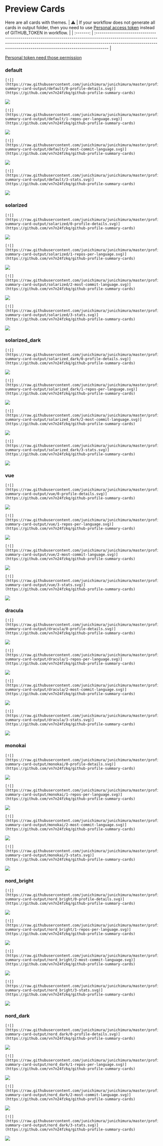 
# Preview Cards

Here are all cards with themes.
| :warning: | If your workflow does not generate all cards in output folder, then you need to use [Personal access token](https://docs.github.com/en/actions/configuring-and-managing-workflows/creating-and-storing-encrypted-secrets) instead of GITHUB_TOKEN in workflow. |
| :-------: | :------------------------------------------------------------------------------------------------------------------------------------------------------------------------------------------------------------------------------------------------ |

[Personal token need those permission](https://github.com/vn7n24fzkq/github-profile-summary-cards/wiki/Personal-access-token-permissions)


### default


```
[![](https://raw.githubusercontent.com/junichimura/junichimura/master/profile-summary-card-output/default/0-profile-details.svg)](https://github.com/vn7n24fzkq/github-profile-summary-cards)
```
![](https://raw.githubusercontent.com/junichimura/junichimura/master/profile-summary-card-output/default/0-profile-details.svg)


```
[![](https://raw.githubusercontent.com/junichimura/junichimura/master/profile-summary-card-output/default/1-repos-per-language.svg)](https://github.com/vn7n24fzkq/github-profile-summary-cards)
```
![](https://raw.githubusercontent.com/junichimura/junichimura/master/profile-summary-card-output/default/1-repos-per-language.svg)


```
[![](https://raw.githubusercontent.com/junichimura/junichimura/master/profile-summary-card-output/default/2-most-commit-language.svg)](https://github.com/vn7n24fzkq/github-profile-summary-cards)
```
![](https://raw.githubusercontent.com/junichimura/junichimura/master/profile-summary-card-output/default/2-most-commit-language.svg)


```
[![](https://raw.githubusercontent.com/junichimura/junichimura/master/profile-summary-card-output/default/3-stats.svg)](https://github.com/vn7n24fzkq/github-profile-summary-cards)
```
![](https://raw.githubusercontent.com/junichimura/junichimura/master/profile-summary-card-output/default/3-stats.svg)


### solarized


```
[![](https://raw.githubusercontent.com/junichimura/junichimura/master/profile-summary-card-output/solarized/0-profile-details.svg)](https://github.com/vn7n24fzkq/github-profile-summary-cards)
```
![](https://raw.githubusercontent.com/junichimura/junichimura/master/profile-summary-card-output/solarized/0-profile-details.svg)


```
[![](https://raw.githubusercontent.com/junichimura/junichimura/master/profile-summary-card-output/solarized/1-repos-per-language.svg)](https://github.com/vn7n24fzkq/github-profile-summary-cards)
```
![](https://raw.githubusercontent.com/junichimura/junichimura/master/profile-summary-card-output/solarized/1-repos-per-language.svg)


```
[![](https://raw.githubusercontent.com/junichimura/junichimura/master/profile-summary-card-output/solarized/2-most-commit-language.svg)](https://github.com/vn7n24fzkq/github-profile-summary-cards)
```
![](https://raw.githubusercontent.com/junichimura/junichimura/master/profile-summary-card-output/solarized/2-most-commit-language.svg)


```
[![](https://raw.githubusercontent.com/junichimura/junichimura/master/profile-summary-card-output/solarized/3-stats.svg)](https://github.com/vn7n24fzkq/github-profile-summary-cards)
```
![](https://raw.githubusercontent.com/junichimura/junichimura/master/profile-summary-card-output/solarized/3-stats.svg)


### solarized_dark


```
[![](https://raw.githubusercontent.com/junichimura/junichimura/master/profile-summary-card-output/solarized_dark/0-profile-details.svg)](https://github.com/vn7n24fzkq/github-profile-summary-cards)
```
![](https://raw.githubusercontent.com/junichimura/junichimura/master/profile-summary-card-output/solarized_dark/0-profile-details.svg)


```
[![](https://raw.githubusercontent.com/junichimura/junichimura/master/profile-summary-card-output/solarized_dark/1-repos-per-language.svg)](https://github.com/vn7n24fzkq/github-profile-summary-cards)
```
![](https://raw.githubusercontent.com/junichimura/junichimura/master/profile-summary-card-output/solarized_dark/1-repos-per-language.svg)


```
[![](https://raw.githubusercontent.com/junichimura/junichimura/master/profile-summary-card-output/solarized_dark/2-most-commit-language.svg)](https://github.com/vn7n24fzkq/github-profile-summary-cards)
```
![](https://raw.githubusercontent.com/junichimura/junichimura/master/profile-summary-card-output/solarized_dark/2-most-commit-language.svg)


```
[![](https://raw.githubusercontent.com/junichimura/junichimura/master/profile-summary-card-output/solarized_dark/3-stats.svg)](https://github.com/vn7n24fzkq/github-profile-summary-cards)
```
![](https://raw.githubusercontent.com/junichimura/junichimura/master/profile-summary-card-output/solarized_dark/3-stats.svg)


### vue


```
[![](https://raw.githubusercontent.com/junichimura/junichimura/master/profile-summary-card-output/vue/0-profile-details.svg)](https://github.com/vn7n24fzkq/github-profile-summary-cards)
```
![](https://raw.githubusercontent.com/junichimura/junichimura/master/profile-summary-card-output/vue/0-profile-details.svg)


```
[![](https://raw.githubusercontent.com/junichimura/junichimura/master/profile-summary-card-output/vue/1-repos-per-language.svg)](https://github.com/vn7n24fzkq/github-profile-summary-cards)
```
![](https://raw.githubusercontent.com/junichimura/junichimura/master/profile-summary-card-output/vue/1-repos-per-language.svg)


```
[![](https://raw.githubusercontent.com/junichimura/junichimura/master/profile-summary-card-output/vue/2-most-commit-language.svg)](https://github.com/vn7n24fzkq/github-profile-summary-cards)
```
![](https://raw.githubusercontent.com/junichimura/junichimura/master/profile-summary-card-output/vue/2-most-commit-language.svg)


```
[![](https://raw.githubusercontent.com/junichimura/junichimura/master/profile-summary-card-output/vue/3-stats.svg)](https://github.com/vn7n24fzkq/github-profile-summary-cards)
```
![](https://raw.githubusercontent.com/junichimura/junichimura/master/profile-summary-card-output/vue/3-stats.svg)


### dracula


```
[![](https://raw.githubusercontent.com/junichimura/junichimura/master/profile-summary-card-output/dracula/0-profile-details.svg)](https://github.com/vn7n24fzkq/github-profile-summary-cards)
```
![](https://raw.githubusercontent.com/junichimura/junichimura/master/profile-summary-card-output/dracula/0-profile-details.svg)


```
[![](https://raw.githubusercontent.com/junichimura/junichimura/master/profile-summary-card-output/dracula/1-repos-per-language.svg)](https://github.com/vn7n24fzkq/github-profile-summary-cards)
```
![](https://raw.githubusercontent.com/junichimura/junichimura/master/profile-summary-card-output/dracula/1-repos-per-language.svg)


```
[![](https://raw.githubusercontent.com/junichimura/junichimura/master/profile-summary-card-output/dracula/2-most-commit-language.svg)](https://github.com/vn7n24fzkq/github-profile-summary-cards)
```
![](https://raw.githubusercontent.com/junichimura/junichimura/master/profile-summary-card-output/dracula/2-most-commit-language.svg)


```
[![](https://raw.githubusercontent.com/junichimura/junichimura/master/profile-summary-card-output/dracula/3-stats.svg)](https://github.com/vn7n24fzkq/github-profile-summary-cards)
```
![](https://raw.githubusercontent.com/junichimura/junichimura/master/profile-summary-card-output/dracula/3-stats.svg)


### monokai


```
[![](https://raw.githubusercontent.com/junichimura/junichimura/master/profile-summary-card-output/monokai/0-profile-details.svg)](https://github.com/vn7n24fzkq/github-profile-summary-cards)
```
![](https://raw.githubusercontent.com/junichimura/junichimura/master/profile-summary-card-output/monokai/0-profile-details.svg)


```
[![](https://raw.githubusercontent.com/junichimura/junichimura/master/profile-summary-card-output/monokai/1-repos-per-language.svg)](https://github.com/vn7n24fzkq/github-profile-summary-cards)
```
![](https://raw.githubusercontent.com/junichimura/junichimura/master/profile-summary-card-output/monokai/1-repos-per-language.svg)


```
[![](https://raw.githubusercontent.com/junichimura/junichimura/master/profile-summary-card-output/monokai/2-most-commit-language.svg)](https://github.com/vn7n24fzkq/github-profile-summary-cards)
```
![](https://raw.githubusercontent.com/junichimura/junichimura/master/profile-summary-card-output/monokai/2-most-commit-language.svg)


```
[![](https://raw.githubusercontent.com/junichimura/junichimura/master/profile-summary-card-output/monokai/3-stats.svg)](https://github.com/vn7n24fzkq/github-profile-summary-cards)
```
![](https://raw.githubusercontent.com/junichimura/junichimura/master/profile-summary-card-output/monokai/3-stats.svg)


### nord_bright


```
[![](https://raw.githubusercontent.com/junichimura/junichimura/master/profile-summary-card-output/nord_bright/0-profile-details.svg)](https://github.com/vn7n24fzkq/github-profile-summary-cards)
```
![](https://raw.githubusercontent.com/junichimura/junichimura/master/profile-summary-card-output/nord_bright/0-profile-details.svg)


```
[![](https://raw.githubusercontent.com/junichimura/junichimura/master/profile-summary-card-output/nord_bright/1-repos-per-language.svg)](https://github.com/vn7n24fzkq/github-profile-summary-cards)
```
![](https://raw.githubusercontent.com/junichimura/junichimura/master/profile-summary-card-output/nord_bright/1-repos-per-language.svg)


```
[![](https://raw.githubusercontent.com/junichimura/junichimura/master/profile-summary-card-output/nord_bright/2-most-commit-language.svg)](https://github.com/vn7n24fzkq/github-profile-summary-cards)
```
![](https://raw.githubusercontent.com/junichimura/junichimura/master/profile-summary-card-output/nord_bright/2-most-commit-language.svg)


```
[![](https://raw.githubusercontent.com/junichimura/junichimura/master/profile-summary-card-output/nord_bright/3-stats.svg)](https://github.com/vn7n24fzkq/github-profile-summary-cards)
```
![](https://raw.githubusercontent.com/junichimura/junichimura/master/profile-summary-card-output/nord_bright/3-stats.svg)


### nord_dark


```
[![](https://raw.githubusercontent.com/junichimura/junichimura/master/profile-summary-card-output/nord_dark/0-profile-details.svg)](https://github.com/vn7n24fzkq/github-profile-summary-cards)
```
![](https://raw.githubusercontent.com/junichimura/junichimura/master/profile-summary-card-output/nord_dark/0-profile-details.svg)


```
[![](https://raw.githubusercontent.com/junichimura/junichimura/master/profile-summary-card-output/nord_dark/1-repos-per-language.svg)](https://github.com/vn7n24fzkq/github-profile-summary-cards)
```
![](https://raw.githubusercontent.com/junichimura/junichimura/master/profile-summary-card-output/nord_dark/1-repos-per-language.svg)


```
[![](https://raw.githubusercontent.com/junichimura/junichimura/master/profile-summary-card-output/nord_dark/2-most-commit-language.svg)](https://github.com/vn7n24fzkq/github-profile-summary-cards)
```
![](https://raw.githubusercontent.com/junichimura/junichimura/master/profile-summary-card-output/nord_dark/2-most-commit-language.svg)


```
[![](https://raw.githubusercontent.com/junichimura/junichimura/master/profile-summary-card-output/nord_dark/3-stats.svg)](https://github.com/vn7n24fzkq/github-profile-summary-cards)
```
![](https://raw.githubusercontent.com/junichimura/junichimura/master/profile-summary-card-output/nord_dark/3-stats.svg)

